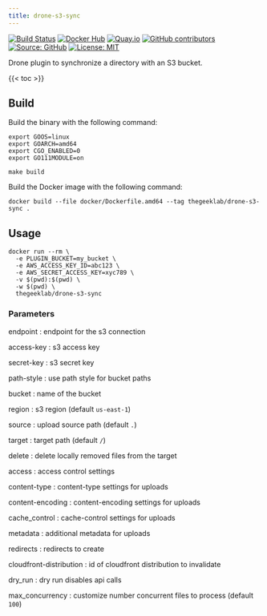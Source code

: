 ```yaml
---
title: drone-s3-sync
---
```


[![Build Status](https://img.shields.io/drone/build/thegeeklab/drone-s3-sync?logo=drone&server=https%3A%2F%2Fdrone.thegeeklab.de)](https://drone.thegeeklab.de/thegeeklab/drone-s3-sync)
[![Docker Hub](https://img.shields.io/badge/dockerhub-latest-blue.svg?logo=docker&logoColor=white)](https://hub.docker.com/r/thegeeklab/drone-s3-sync)
[![Quay.io](https://img.shields.io/badge/quay-latest-blue.svg?logo=docker&logoColor=white)](https://quay.io/repository/thegeeklab/drone-s3-sync)
[![GitHub contributors](https://img.shields.io/github/contributors/thegeeklab/drone-s3-sync)](https://github.com/thegeeklab/drone-s3-sync/graphs/contributors)
[![Source: GitHub](https://img.shields.io/badge/source-github-blue.svg?logo=github&logoColor=white)](https://github.com/thegeeklab/drone-s3-sync)
[![License: MIT](https://img.shields.io/github/license/thegeeklab/drone-s3-sync)](https://github.com/thegeeklab/drone-s3-sync/blob/main/LICENSE)

Drone plugin to synchronize a directory with an S3 bucket.

<!-- prettier-ignore-start -->
<!-- spellchecker-disable -->
{{< toc >}}
<!-- spellchecker-enable -->
<!-- prettier-ignore-end -->

## Build

Build the binary with the following command:

```Shell
export GOOS=linux
export GOARCH=amd64
export CGO_ENABLED=0
export GO111MODULE=on

make build
```

Build the Docker image with the following command:

```Shell
docker build --file docker/Dockerfile.amd64 --tag thegeeklab/drone-s3-sync .
```

## Usage

```Shell
docker run --rm \
  -e PLUGIN_BUCKET=my_bucket \
  -e AWS_ACCESS_KEY_ID=abc123 \
  -e AWS_SECRET_ACCESS_KEY=xyc789 \
  -v $(pwd):$(pwd) \
  -w $(pwd) \
  thegeeklab/drone-s3-sync
```

### Parameters

endpoint
: endpoint for the s3 connection

access-key
: s3 access key

secret-key
: s3 secret key

path-style
: use path style for bucket paths

bucket
: name of the bucket

region
: s3 region (default `us-east-1`)

source
: upload source path (default `.`)

target
: target path (default `/`)

delete
: delete locally removed files from the target

access
: access control settings

content-type
: content-type settings for uploads

content-encoding
: content-encoding settings for uploads

cache_control
: cache-control settings for uploads

metadata
: additional metadata for uploads

redirects
: redirects to create

cloudfront-distribution
: id of cloudfront distribution to invalidate

dry_run
: dry run disables api calls

max_concurrency
: customize number concurrent files to process (default `100`)
